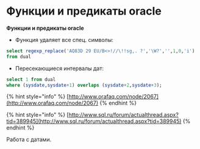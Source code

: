 # Функции и предикаты oracle

**Функции и предикаты oracle**

- Функция удаляет все спец. символы:

```sql
select regexp_replace('AQ83D 29 EU/B<>!//\!!sg,. ?','\W?','',1,0,'i') 
from dual
```

- Пересекающиеся интервалы дат:

```sql
select 1 from dual 
where (sysdate,sysdate+1) overlaps (sysdate+2,sysdate+3);
```

{% hint style="info" %}
 [http://www.orafaq.com/node/2067](http://www.orafaq.com/node/2067)
{% endhint %}

{% hint style="info" %}
 [http://www.sql.ru/forum/actualthread.aspx?tid=389945](http://www.sql.ru/forum/actualthread.aspx?tid=389945)
{% endhint %}



 Работа с датами.

